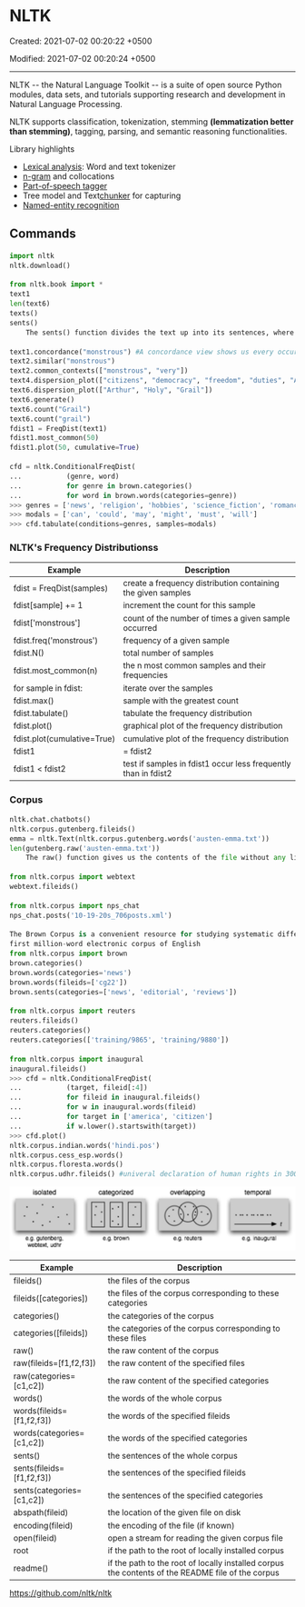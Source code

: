 # NLTK

Created: 2021-07-02 00:20:22 +0500

Modified: 2021-07-02 00:20:24 +0500

---

NLTK -- the Natural Language Toolkit -- is a suite of open source Python modules, data sets, and tutorials supporting research and development in Natural Language Processing.

NLTK supports classification, tokenization, stemming **(lemmatization better than stemming)**, tagging, parsing, and semantic reasoning functionalities.

Library highlights

- [Lexical analysis](https://en.wikipedia.org/wiki/Lexical_analysis): Word and text tokenizer
- [n-gram](https://en.wikipedia.org/wiki/N-gram) and collocations
- [Part-of-speech tagger](https://en.wikipedia.org/wiki/Part-of-speech_tagging)
- Tree model and Text[chunker](https://en.wikipedia.org/wiki/Chunking_(computational_linguistics)) for capturing
- [Named-entity recognition](https://en.wikipedia.org/wiki/Named-entity_recognition)

## Commands

```python
import nltk
nltk.download()

from nltk.book import *
text1
len(text6)
texts()
sents()
    The sents() function divides the text up into its sentences, where each sentence is a list of words

text1.concordance("monstrous") #A concordance view shows us every occurrence of a given word, together with some context
text2.similar("monstrous")
text2.common_contexts(["monstrous", "very"])
text4.dispersion_plot(["citizens", "democracy", "freedom", "duties", "America"])
text6.dispersion_plot(["Arthur", "Holy", "Grail"])
text6.generate()
text6.count("Grail")
text6.count("grail")
fdist1 = FreqDist(text1)
fdist1.most_common(50)
fdist1.plot(50, cumulative=True)

cfd = nltk.ConditionalFreqDist(
...           (genre, word)
...           for genre in brown.categories()
...           for word in brown.words(categories=genre))
>>> genres = ['news', 'religion', 'hobbies', 'science_fiction', 'romance', 'humor']
>>> modals = ['can', 'could', 'may', 'might', 'must', 'will']
>>> cfd.tabulate(conditions=genres, samples=modals)
```

### NLTK's Frequency Distributionss

| **Example**                 | **Description**                                                |
|--------------------------|----------------------------------------------|
| fdist = FreqDist(samples)   | create a frequency distribution containing the given samples   |
| fdist[sample] += 1        | increment the count for this sample                            |
| fdist['monstrous']      | count of the number of times a given sample occurred           |
| fdist.freq('monstrous')   | frequency of a given sample                                    |
| fdist.N()                   | total number of samples                                        |
| fdist.most_common(n)        | the n most common samples and their frequencies                |
| for sample in fdist:        | iterate over the samples                                       |
| fdist.max()                 | sample with the greatest count                                 |
| fdist.tabulate()            | tabulate the frequency distribution                            |
| fdist.plot()                | graphical plot of the frequency distribution                   |
| fdist.plot(cumulative=True) | cumulative plot of the frequency distribution                  |
| fdist1 |= fdist2           | update fdist1 with counts from fdist2                          |
| fdist1 < fdist2            | test if samples in fdist1 occur less frequently than in fdist2 |

### Corpus

```python
nltk.chat.chatbots()
nltk.corpus.gutenberg.fileids()
emma = nltk.Text(nltk.corpus.gutenberg.words('austen-emma.txt'))
len(gutenberg.raw('austen-emma.txt'))
    The raw() function gives us the contents of the file without any linguistic processing.

from nltk.corpus import webtext
webtext.fileids()

from nltk.corpus import nps_chat
nps_chat.posts('10-19-20s_706posts.xml')

The Brown Corpus is a convenient resource for studying systematic differences between genres, a kind of linguistic inquiry known as stylistics.
first million-word electronic corpus of English
from nltk.corpus import brown
brown.categories()
brown.words(categories='news')
brown.words(fileids=['cg22'])
brown.sents(categories=['news', 'editorial', 'reviews'])

from nltk.corpus import reuters
reuters.fileids()
reuters.categories()
reuters.categories(['training/9865', 'training/9880'])

from nltk.corpus import inaugural
inaugural.fileids()
>>> cfd = nltk.ConditionalFreqDist(
...           (target, fileid[:4])
...           for fileid in inaugural.fileids()
...           for w in inaugural.words(fileid)
...           for target in ['america', 'citizen']
...           if w.lower().startswith(target))
>>> cfd.plot()
nltk.corpus.indian.words('hindi.pos')
nltk.corpus.cess_esp.words()
nltk.corpus.floresta.words()
nltk.corpus.udhr.fileids() #univeral declaration of human rights in 300 languages
```

![image](media/NLP_NLTK-image1.jpeg)

| **Example**                 | **Description**                                                                                   |
|------------------------|------------------------------------------------|
| fileids()                   | the files of the corpus                                                                           |
| fileids([categories])     | the files of the corpus corresponding to these categories                                         |
| categories()                | the categories of the corpus                                                                      |
| categories([fileids])     | the categories of the corpus corresponding to these files                                         |
| raw()                       | the raw content of the corpus                                                                     |
| raw(fileids=[f1,f2,f3])   | the raw content of the specified files                                                            |
| raw(categories=[c1,c2])   | the raw content of the specified categories                                                       |
| words()                     | the words of the whole corpus                                                                     |
| words(fileids=[f1,f2,f3]) | the words of the specified fileids                                                                |
| words(categories=[c1,c2]) | the words of the specified categories                                                             |
| sents()                     | the sentences of the whole corpus                                                                 |
| sents(fileids=[f1,f2,f3]) | the sentences of the specified fileids                                                            |
| sents(categories=[c1,c2]) | the sentences of the specified categories                                                         |
| abspath(fileid)             | the location of the given file on disk                                                            |
| encoding(fileid)            | the encoding of the file (if known)                                                               |
| open(fileid)                | open a stream for reading the given corpus file                                                   |
| root                        | if the path to the root of locally installed corpus                                               |
| readme()                    | if the path to the root of locally installed corpus the contents of the README file of the corpus |

<https://github.com/nltk/nltk>
